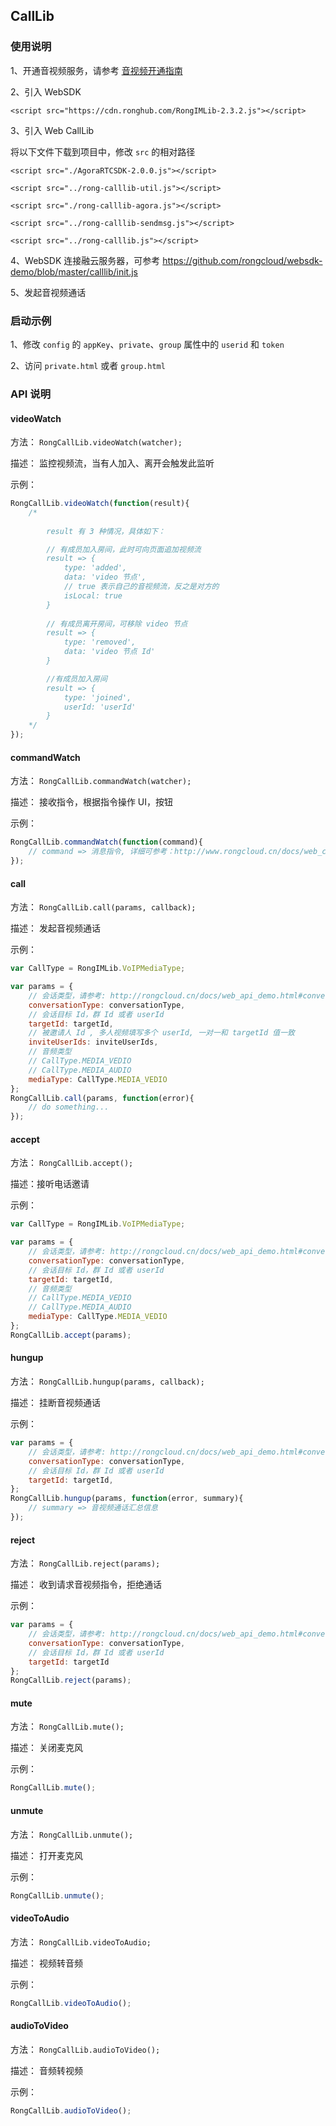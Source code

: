 ## CallLib

### 使用说明

1、开通音视频服务，请参考 [音视频开通指南](http://www.rongcloud.cn/docs/call.html#open)

2、引入 WebSDK

```
<script src="https://cdn.ronghub.com/RongIMLib-2.3.2.js"></script>
```

3、引入 Web CallLib

将以下文件下载到项目中，修改 `src` 的相对路径

```
<script src="./AgoraRTCSDK-2.0.0.js"></script>

<script src="../rong-calllib-util.js"></script>

<script src="./rong-calllib-agora.js"></script>

<script src="../rong-calllib-sendmsg.js"></script>

<script src="../rong-calllib.js"></script>
```

4、WebSDK 连接融云服务器，可参考 https://github.com/rongcloud/websdk-demo/blob/master/calllib/init.js

5、发起音视频通话

### 启动示例

1、修改 `config` 的 `appKey`、`private`、`group` 属性中的 `userid` 和 `token`

2、访问 `private.html` 或者 `group.html`

### API 说明
    
#### videoWatch

方法： `RongCallLib.videoWatch(watcher);` 

描述： 监控视频流，当有人加入、离开会触发此监听
   
示例：

```js
RongCallLib.videoWatch(function(result){
    /*
        
        result 有 3 种情况，具体如下：

        // 有成员加入房间，此时可向页面追加视频流
        result => { 
            type: 'added', 
            data: 'video 节点',
            // true 表示自己的音视频流，反之是对方的
            isLocal: true
        }
        
        // 有成员离开房间，可移除 video 节点
        result => { 
            type: 'removed', 
            data: 'video 节点 Id'
        }

        //有成员加入房间
        result => { 
            type: 'joined', 
            userId: 'userId'
        }
    */
});
```
    
#### commandWatch

方法： `RongCallLib.commandWatch(watcher);` 

描述： 接收指令，根据指令操作 UI，按钮
   
示例：

```js
RongCallLib.commandWatch(function(command){
    // command => 消息指令, 详细可参考：http://www.rongcloud.cn/docs/web_calllib.html#message
});

```
#### call

方法： `RongCallLib.call(params, callback);` 

描述： 发起音视频通话
   
示例：

```js
var CallType = RongIMLib.VoIPMediaType;

var params = {
    // 会话类型，请参考: http://rongcloud.cn/docs/web_api_demo.html#conversation_type
    conversationType: conversationType,
    // 会话目标 Id，群 Id 或者 userId 
    targetId: targetId,
    // 被邀请人 Id , 多人视频填写多个 userId, 一对一和 targetId 值一致
    inviteUserIds: inviteUserIds,
    // 音频类型
    // CallType.MEDIA_VEDIO
    // CallType.MEDIA_AUDIO
    mediaType: CallType.MEDIA_VEDIO
};
RongCallLib.call(params, function(error){
    // do something...
});
```

#### accept

方法： `RongCallLib.accept();` 

描述：接听电话邀请
   

示例：

```js
var CallType = RongIMLib.VoIPMediaType;

var params = {
    // 会话类型，请参考: http://rongcloud.cn/docs/web_api_demo.html#conversation_type
    conversationType: conversationType,
    // 会话目标 Id，群 Id 或者 userId 
    targetId: targetId,
    // 音频类型
    // CallType.MEDIA_VEDIO
    // CallType.MEDIA_AUDIO
    mediaType: CallType.MEDIA_VEDIO
};
RongCallLib.accept(params);
```

#### hungup

方法： `RongCallLib.hungup(params, callback);` 

描述： 挂断音视频通话
   
示例：

```js
var params = {
    // 会话类型，请参考: http://rongcloud.cn/docs/web_api_demo.html#conversation_type
    conversationType: conversationType,
    // 会话目标 Id，群 Id 或者 userId 
    targetId: targetId,   
};
RongCallLib.hungup(params, function(error, summary){
    // summary => 音视频通话汇总信息
});
```
#### reject

方法： `RongCallLib.reject(params);` 

描述： 收到请求音视频指令，拒绝通话
   
示例：

```js
var params = {
    // 会话类型，请参考: http://rongcloud.cn/docs/web_api_demo.html#conversation_type
    conversationType: conversationType,
    // 会话目标 Id，群 Id 或者 userId 
    targetId: targetId
};
RongCallLib.reject(params);
```

#### mute

方法： `RongCallLib.mute();` 

描述： 关闭麦克风

示例：

```js
RongCallLib.mute();
```

#### unmute

方法： `RongCallLib.unmute();` 

描述： 打开麦克风
   
示例：

```js
RongCallLib.unmute();
```

#### videoToAudio

方法： `RongCallLib.videoToAudio;` 

描述： 视频转音频
   
示例：

```js
RongCallLib.videoToAudio();
```

#### audioToVideo

方法： `RongCallLib.audioToVideo();` 

描述： 音频转视频

示例：

```js
RongCallLib.audioToVideo();
```
